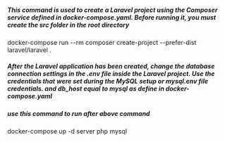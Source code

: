 

##### This command is used to create a Laravel project using the Composer service defined in docker-compose.yaml. Before running it, you must create the src folder in the root directory
docker-compose run --rm composer create-project --prefer-dist laravel/laravel .

##### After the Laravel application has been created, change the database connection settings in the .env file inside the Laravel project. Use the credentials that were set during the MySQL setup or mysql.env file credentials. and db_host equal to mysql as define in docker-compose.yaml    

##### use this command to run after  above command

docker-compose up -d server php mysql 
